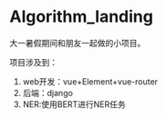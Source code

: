 # Algorithm_landing

大一暑假期间和朋友一起做的小项目。

项目涉及到：
1.  web开发：vue+Element+vue-router
2.  后端：django
3.  NER:使用BERT进行NER任务




